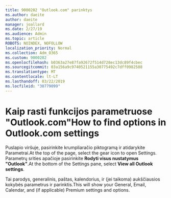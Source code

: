 ```yaml
---
title: 9000202 "Outlook.com" parinktys
ms.author: daeite
author: daeite
manager: joallard
ms.date: 2/27/19
ms.audience: Admin
ms.topic: article
ROBOTS: NOINDEX, NOFOLLOW
localization_priority: Normal
ms.collection: Adm_O365
ms.custom: 9000202
ms.openlocfilehash: b0363a27e87fa92672f514d728ec13dc89f4cbec
ms.sourcegitcommit: 03a156a9c9740521155a30775492c7dff0982588
ms.translationtype: MT
ms.contentlocale: lt-LT
ms.lasthandoff: 03/22/2019
ms.locfileid: "30779099"
---
```

# <a name="how-to-find-options-in-outlookcom-settings"></a><span data-ttu-id="be03b-102">Kaip rasti funkcijos parametruose "Outlook.com"</span><span class="sxs-lookup"><span data-stu-id="be03b-102">How to find options in Outlook.com settings</span></span>

<span data-ttu-id="be03b-103">Puslapio viršuje, pasirinkite krumpliaračio piktogramą ir atidarykite Parametrai.</span><span class="sxs-lookup"><span data-stu-id="be03b-103">At the top of the page, select the gear icon to open Settings.</span></span> <span data-ttu-id="be03b-104">Parametrų srities apačioje pasirinkite **Rodyti visus nustatymus "Outlook"**.</span><span class="sxs-lookup"><span data-stu-id="be03b-104">At the bottom of the Settings pane, select **View all Outlook settings**.</span></span>

<span data-ttu-id="be03b-105">Tai parodys, generalinis, paštas, kalendorius, ir (jei taikoma) aukščiausios kokybės parametrus ir parinktis.</span><span class="sxs-lookup"><span data-stu-id="be03b-105">This will show your General, Email, Calendar, and (if applicable) Premium settings and options.</span></span>